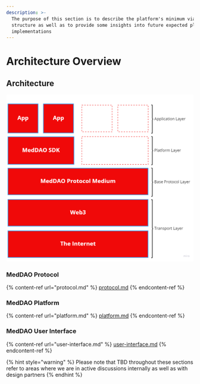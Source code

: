 ```yaml
---
description: >-
  The purpose of this section is to describe the platform's minimum viable
  structure as well as to provide some insights into future expected platform
  implementations
---
```


# Architecture Overview

## Architecture

![](<../.gitbook/assets/image (5).png>)

### MedDAO Protocol

{% content-ref url="protocol.md" %}
[protocol.md](protocol.md)
{% endcontent-ref %}

### MedDAO Platform

{% content-ref url="platform.md" %}
[platform.md](platform.md)
{% endcontent-ref %}

### MedDAO User Interface

{% content-ref url="user-interface.md" %}
[user-interface.md](user-interface.md)
{% endcontent-ref %}

{% hint style="warning" %}
Please note that TBD throughout these sections refer to areas where we are in active discussions internally as well as with design partners
{% endhint %}
